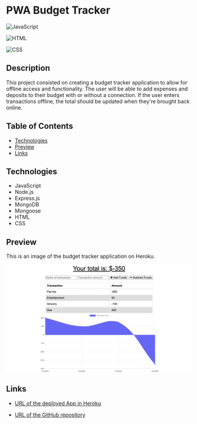 # PWA Budget Tracker

![JavaScript](https://img.shields.io/badge/JavaScript-78.2%20%25-yellow)

![HTML](https://img.shields.io/badge/HTML-15.9%20%25-orange)

![CSS](https://img.shields.io/badge/CSS-5.9%20%25-purple)

## Description

This project consisted on creating a budget tracker application to allow for offline access and functionality. The user will be able to add expenses and deposits to their budget with or without a connection. If the user enters transactions offline, the total should be updated when they're brought back online. 

## Table of Contents

* [Technologies](#technologies)
* [Preview](#preview)
* [Links](#links)

## Technologies

* JavaScript
* Node.js
* Express.js
* MongoDB
* Mongoose
* HTML
* CSS 

## Preview

This is an image of the budget tracker application on Heroku.  

![Tech blog app](/public/images/preview.png)

## Links

* [URL of the deployed App in Heroku](https://pwa-budgettracker-analu.herokuapp.com/)

* [URL of the GitHub repository](https://github.com/analuciarojas/PWA-Budget-Tracker)

